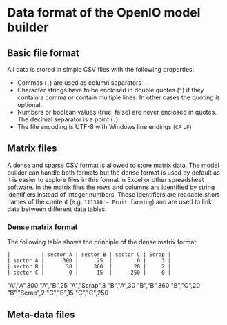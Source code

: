 # Data format of the OpenIO model builder


## Basic file format
All data is stored in simple CSV files with the following properties:

* Commas (`,`) are used as column separators
* Character strings have to be enclosed in double quotes (`"`) if they contain 
  a comma or contain multiple lines. In other cases the quoting is optional.
* Numbers or boolean values (true, false) are never enclosed in quotes. The
  decimal separator is a point (`.`).
* The file encoding is UTF-8 with Windows line endings (`CR` `LF`)

## Matrix files
A dense and sparse CSV format is allowed to store matrix data. The model builder
can handle both formats but the dense format is used by default as it is easier
to explore files in this format in Excel or other spreadsheet software. In the
matrix files the rows and columns are identified by string identifiers instead 
of integer numbers. These identifiers are readable short names of the content 
(e.g. `1113A0 - Fruit farming`) and are used to link data between different 
data tables. 

### Dense matrix format
The following table shows the principle of the dense matrix format:
 
    |          | sector A | sector B | sector C | Scrap |
    | sector A |      300 |      25  |        0 |     3 |
    | sector B |       30 |     360  |       20 |     2 |
    | sector C |        0 |      15  |      250 |     0 |


"A","A",300
"A","B",25
"A","Scrap",3
"B","A",30
"B","B",360
"B","C",20
"B","Scrap",2
"C","B",15
"C","C",250

## Meta-data files

